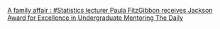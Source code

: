 [A family affair : #Statistics lecturer Paula FitzGibbon receives Jackson Award for Excellence in Undergraduate Mentoring The Daily](https://qi.tc/qi/113592)